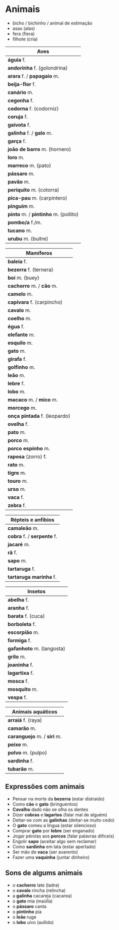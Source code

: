 # Animais

* bicho / bichinho / animal de estimação
* asas (alas)
* fera (fiera)
* filhote (cria)

| Aves                                     |
| --                                       |
| **águia** f.                             |
| **andorinha** f. (golondrina)            |
| **arara** f. / **papagaio** m.           |
| **beija-flor** f.                        |
| **canário** m.                           |
| **cegonha** f.                           |
| **codorna** f. (codorniz)                |
| **coruja** f.                            |
| **gaivota** f.                           |
| **galinha** f. / **galo** m.             |
| **garça** f.                             |
| **joão de barro** m. (hornero)           |
| **loro** m.                              |
| **marreco** m. (pato)                    |
| **pássaro** m.                           |
| **pavão** m.                             |
| **periquito** m. (cotorra)               |
| **pica-pau** m. (carpintero)             |
| **pinguim** m.                           |
| **pinto** m. / **pintinho** m. (pollito) |
| **pombo/a** f./m.                        |
| **tucano** m.                            |
| **urubu** m. (buitre)                    |

| Mamíferos |
| -- |
| **baleia** f. |
| **bezerra** f. (ternera) |
| **boi** m. (buey) |
| **cachorro** m.  / **cão** m. |
| **camelo** m. |
| **capivara** f. (carpincho) |
| **cavalo** m. |
| **coelho** m. |
| **égua** f. |
| **elefante** m.  |
| **esquilo** m. |
| **gato** m. |
| **girafa** f. |
| **golfinho** m. |
| **leão** m. |
| **lebre** f. |
| **lobo** m.|
| **macaco** m. / **mico** m. |
| **morcego** m. |
| **onça pintada** f. (leopardo) |
| **ovelha** f. |
| **pato** m. |
| **porco** m. |
| **porco espinho** m. |
| **raposa** (zorro) f. |
| **rato** m. |
| **tigre** m. |
| **touro** m. |
| **urso** m. |
| **vaca** f. |
| **zebra** f. |

| Répteis e anfíbios             |
| --                             |
| **camaleão** m.                |
| **cobra** f. / **serpente** f. |
| **jacaré** m.                  |
| **rã** f.                      |
| **sapo** m.                    |
| **tartaruga** f.               |
| **tartaruga marinha** f.       |

| Insetos                     |
| --                          |
| **abelha** f.               |
| **aranha** f.               |
| **barata** f. (cuca)        |
| **borboleta** f.            |
| **escorpião** m.            |
| **formiga** f.              |
| **gafanhoto** m. (langosta) |
| **grilo** m.                |
| **joaninha** f.             |
| **lagartixa** f.            |
| **mosca** f.                |
| **mosquito** m.             |
| **vespa** f.                |

| Animais aquáticos               |
| --                              |
| **arraiá** f. (raya)            |
| **camarão** m.                  |
| **caranguejo** m. / **siri** m. |
| **peixe** m.                    |
| **polvo** m. (pulpo)            |
| **sardinha** f.                 |
| **tubarão** m.                  |

## Expressões com animais

* Pensar na morte da **bezerra** (estar distraído)
* Como **cão** e **gato** (bringuentos)
* **Cavalho** dado não se olha os dentes
* Dizer **cobras** e **lagartos** (falar mal de alguém)
* Deitar-se com as **galinhas** (deitar-se muito cedo)
* O **gato** comeu a língua (estar silencioso)
* Comprar **gato** por **lebre** (ser enganado)
* Jogar pérolas aos **porcos** (falar palavras difíceis)
* Engolir **sapo** (aceitar algo sem reclamar)
* Como **sardinha** em lata (estar apertado)
* Ser mão de **vaca** (ser avarento)
* Fazer uma **vaquinha** (juntar dinheiro)

## Sons de algums animais

* o **cachorro** late (ladra)
* o **cavalo** rincha (relincha)
* a **galinha** cacareja (cacarea)
* o **gato** mia (maúlla)
* o **pássaro** canta
* o **pintinho** pia
* o **leão** ruge
* o **lobo** uivo (aullido)
